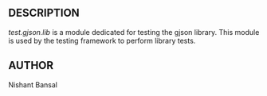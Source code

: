 ## DESCRIPTION

*test.gjson.lib* is a module dedicated for testing the gjson library.
This module is used by the testing framework to perform library tests.

## AUTHOR

Nishant Bansal
